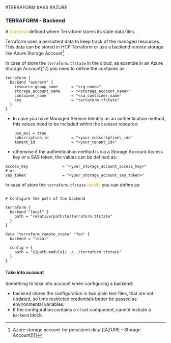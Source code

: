 #TERRAFORM #AKS #AZURE 

### TERRAFORM - Backend

A <span style="color:orange;">backend</span> defined where Terraform stores its state data files. 

Terraform uses a persistent data to keep track of the managed resources. This data can be stored in HCP Terraform or use a backend remote storage like Azure Storage Account[^1]

In case of store the `terraform.tfstate` in the cloud, as example in an Azure Storage Account[^2] you need to define the container as: 

```hcl
terraform {
  backend "azurerm" {
    resource_group_name      = "<rg-name>"
    storage_account_name     = "<storage_account_name>"
    container_name           = "<sa_container_name"
    key                      = "terraform.tfstate"
  }
}
```

* In case you have Managed Service Identity as an authentication method, this values need to be included within the `backend` resource: 

```hcl
	use_msi = true
    subscription_id          = "<your_subscription\_id>"
    tenant_id                = "<your_tenant_id>"
```

* otherwise if the authentication method is via a Storage Account Access key or a SAS token, the values can be defined as: 

```hc
access_key               = "<your_storage_account_access_key>"
# or 
sas_token                = "<your_storage_account_sas_token>"
```

In case of store the `terraform.tfstate` <span style="color:orange;">locally</span> you can define as: 
```hcl

# Configure the path of the backend

terraform {
  backend "local" {
    path = "relative/path/to/terraform.tfstate"
  }
}

data "terraform_remote_state" "foo" {
  backend = "local"

  config = {
    path = "${path.module}/../../terraform.tfstate"
  }
}
```

#### Take into account

Something to take into account when configuring a backend: 

* backend stores the configuration in two plain text files, that are not updated, so time restricted credentials better be passed as environmental variables. 
* If the configuration contains a `cloud` component, cannot include a `backend` block. 



[^1]: Azure storage account for persistent data [[AZURE - Storage Account]]]]